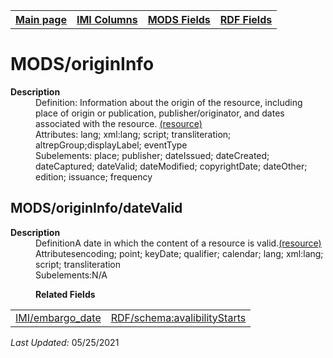 <!DOCTYPE html>
<html>

<body>
<table style="width:100%">
  <tr>
    <th><a href="index.md">Main page</a></th>
	<th><a href="IMI.md">IMI Columns</a></th>
    <th><a href="MODS.md">MODS Fields</a></th>
    <th><a href="RDF.md">RDF Fields</a></th>
  </tr>
</table>

<h1>MODS/originInfo</h1>
<dl>
  <dt><b>Description</b></dt>
  <dd>Definition: Information about the origin of the resource, including place of origin or publication, publisher/originator, and dates associated with the resource. <a href="https://www.loc.gov/standards/mods/userguide/origininfo.md"> (resource)</a>
</dd>
  <dd>Attributes: lang; xml:lang; script; transliteration; altrepGroup;displayLabel; eventType</dd>
  <dd>Subelements:  place; publisher; dateIssued; dateCreated; dateCaptured; dateValid; dateModified; copyrightDate; dateOther; edition; issuance; frequency</dd>
<h2 id="dateValid">MODS/originInfo/dateValid</h2>
<dl>
  <dt><b>Description</b></dt>
  <dd>DefinitionA date in which the content of a resource is valid.<a href="https://www.loc.gov/standards/mods/userguide/origininfo.md#datevalid">(resource)</a></dd>
  <dd>Attributesencoding; point; keyDate; qualifier; calendar; lang; xml:lang; script; transliteration</dd>
  <dd>Subelements:N/A</dd> 
<dl>
	<dd><b>Related Fields</b></dd>
		<table>
			<td><a href="embargo_date.md">IMI/embargo_date</a></td>
			<td><a href="rdf.schema.availabilityStarts.md">RDF/schema:avalibilityStarts</a></td>
		</table>
</dl>
<p><i>Last Updated: </i></font>05/25/2021</p>
</body>
</html>